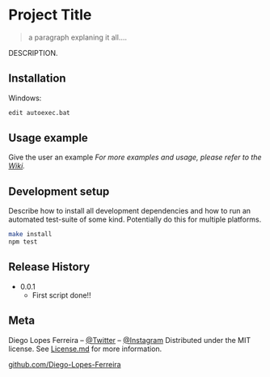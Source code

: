 # Project Title
> a paragraph explaning it all....

DESCRIPTION.


## Installation
Windows:

```sh
edit autoexec.bat
```

## Usage example
Give the user an example
_For more examples and usage, please refer to the [Wiki](https://github.com/Diego-Lopes-Ferreira/Time-counter)._

## Development setup

Describe how to install all development dependencies and how to run an automated test-suite of some kind. Potentially do this for multiple platforms.

```sh
make install
npm test
```

## Release History
* 0.0.1
    * First script done!!

## Meta

Diego Lopes Ferreira – [@Twitter](https://twitter.com/Diego45731776) – [@Instagram](https://www.instagram.com/diego.lopes.f/)
Distributed under the MIT license. See [License.md]() for more information.

[github.com/Diego-Lopes-Ferreira](https://github.com/Diego-Lopes-Ferreira/)

